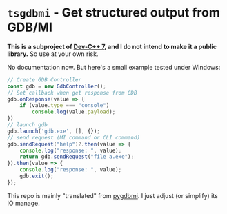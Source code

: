 # `tsgdbmi` - Get structured output from GDB/MI

**This is a subproject of [Dev-C++ 7](https://github.com/Guyutongxue/devcpp7), and I do not intend to make it a public library.** So use at your own risk.

No documentation now. But here's a small example tested under Windows:
```ts
// Create GDB Controller
const gdb = new GdbController();
// Set callback when get response from GDB
gdb.onResponse(value => {
    if (value.type === "console")
        console.log(value.payload);
})
// launch gdb
gdb.launch('gdb.exe', [], {});
// send request (MI command or CLI command)
gdb.sendRequest("help")?.then(value => {
    console.log("response: ", value);
    return gdb.sendRequest("file a.exe");
}).then(value => {
    console.log("response: ", value);
    gdb.exit();
});
```

This repo is mainly "translated" from [pygdbmi](https://github.com/cs01/pygdbmi). I just adjust (or simplify) its IO manage.